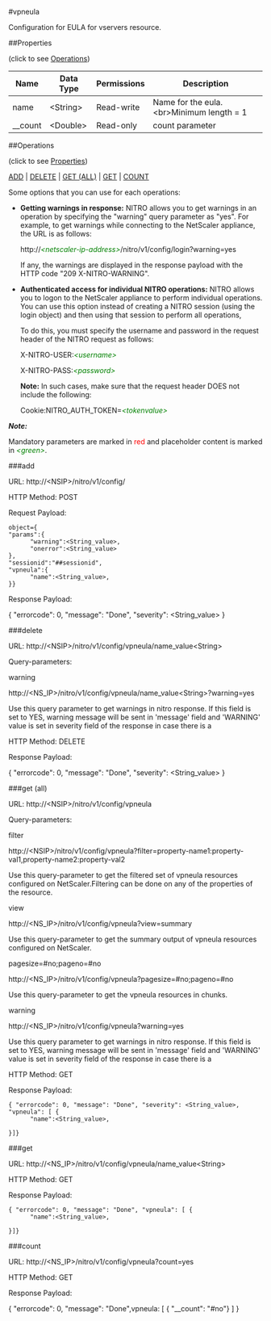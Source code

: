 #vpneula

Configuration for EULA for vservers resource.


##Properties 
<span>(click to see [Operations](#operations))</span>


<table><thead><tr><th>Name</th><th> Data Type</th><th> Permissions</th><th>Description</th></tr></thead><tbody><tr><td>name</td><td>&lt;String></td><td>Read-write</td><td>Name for the eula.&lt;br>Minimum length = 1</td><tr><tr><td>__count</td><td>&lt;Double></td><td>Read-only</td><td>count parameter</td><tr></tbody></table>
##Operations 
<span>(click to see [Properties](#properties))</span>


[ADD](#add) | [DELETE](#delete) | [GET (ALL)](#get-(all)) | [GET](#get) | [COUNT](#count)


Some options that you can use for each operations:
<ul><li><p><b>Getting warnings in response:</b> NITRO allows you to get warnings in an operation by specifying the "warning" query parameter as "yes". For example, to get warnings while connecting to the NetScaler appliance, the URL is as follows:</p><p>http://<span style="color:green;font-style:italic;">&lt;netscaler-ip-address&gt;</span>/nitro/v1/config/login?warning=yes</p><p>If any, the warnings are displayed in the response payload with the HTTP code "209 X-NITRO-WARNING".</p></li><li><p><b>Authenticated access for individual NITRO operations:</b> NITRO allows you to logon to the NetScaler appliance to perform individual operations. You can use this option instead of creating a NITRO session (using the login object) and then using that session to perform all operations,</p><p>To do this, you must specify the username and password in the request header of the NITRO request as follows:</p><p>X-NITRO-USER:<span style="color:green;font-style:italic;">&lt;username&gt;</span></p><p>X-NITRO-PASS:<span style="color:green;font-style:italic;">&lt;password&gt;</span></p><p><b>Note:</b> In such cases, make sure that the request header DOES not include the following:</p><p>Cookie:NITRO_AUTH_TOKEN=<span style="color:green;font-style:italic;">&lt;tokenvalue&gt;</span></p></li></ul>



***Note:*** 
Mandatory parameters are marked in <span style="color:#FF0000;">red</span> and placeholder content is marked in <span style="color:green;font-style:italic">&lt;green&gt;</span>.

###add



URL: http://&lt;NSIP&gt;/nitro/v1/config/
HTTP Method: POST
Request Payload: ```object={"params":{      "warning":<String_value>,      "onerror":<String_value>},"sessionid":"##sessionid","vpneula":{      "name":<String_value>,}}```
Response Payload: 
{ "errorcode": 0, "message": "Done", "severity": <String_value> }


###delete



URL: http://&lt;NSIP&gt;/nitro/v1/config/vpneula/name_value&lt;String&gt;
Query-parameters:
warning
http://&lt;NS_IP&gt;/nitro/v1/config/vpneula/name_value&lt;String&gt;?warning=yes
Use this query parameter to get warnings in nitro response. If this field is set to YES, warning message will be sent in 'message' field and 'WARNING' value is set in severity field of the response in case there is a



HTTP Method: DELETE
Response Payload: 
{ "errorcode": 0, "message": "Done", "severity": <String_value> }


###get (all)



URL: http://&lt;NSIP&gt;/nitro/v1/config/vpneula
Query-parameters:
filter
http://&lt;NSIP&gt;/nitro/v1/config/vpneula?filter=property-name1:property-val1,property-name2:property-val2
Use this query-parameter to get the filtered set of vpneula resources configured on NetScaler.Filtering can be done on any of the properties of the resource.


view
http://&lt;NS_IP&gt;/nitro/v1/config/vpneula?view=summary
Use this query-parameter to get the summary output of vpneula resources configured on NetScaler.


pagesize=#no;pageno=#no
http://&lt;NS_IP&gt;/nitro/v1/config/vpneula?pagesize=#no;pageno=#no
Use this query-parameter to get the vpneula resources in chunks.


warning
http://&lt;NS_IP&gt;/nitro/v1/config/vpneula?warning=yes
Use this query parameter to get warnings in nitro response. If this field is set to YES, warning message will be sent in 'message' field and 'WARNING' value is set in severity field of the response in case there is a



HTTP Method: GET
Response Payload: ```{ "errorcode": 0, "message": "Done", "severity": <String_value>, "vpneula": [ {      "name":<String_value>,}]}```



###get



URL: http://&lt;NS_IP&gt;/nitro/v1/config/vpneula/name_value&lt;String&gt;
HTTP Method: GET
Response Payload: ```{ "errorcode": 0, "message": "Done", "vpneula": [ {      "name":<String_value>,}]}```



###count



URL: http://&lt;NS_IP&gt;/nitro/v1/config/vpneula?count=yes
HTTP Method: GET
Response Payload: 
{ "errorcode": 0, "message": "Done",vpneula: [ { "__count": "#no"} ] }


